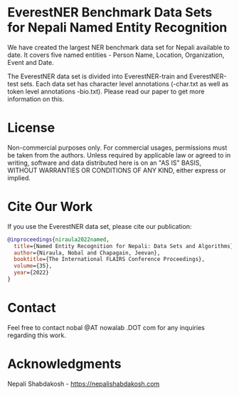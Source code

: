 # EverestNER Benchmark Data Sets for Nepali Named Entity Recognition
We have created the largest NER benchmark data set for Nepali available to date. It covers five named entities - Person Name, Location, Organization, Event and Date. 

The EverestNER data set is divided into EverestNER-train and EverestNER-test sets. Each data set has character level annotations (-char.txt as well as token level annotations -bio.txt). Please read our paper to get more information on this. 

# License 
Non-commercial purposes only. For commercial usages, permissions must be taken from the authors. Unless required by applicable law or agreed to in writing, software and data distributed here is on an "AS IS" BASIS, WITHOUT WARRANTIES OR CONDITIONS OF ANY KIND, either express or implied.

# Cite Our Work
If you use the EverestNER data set, please cite our publication: 
```bibtex
@inproceedings{niraula2022named,
  title={Named Entity Recognition for Nepali: Data Sets and Algorithms},
  author={Niraula, Nobal and Chapagain, Jeevan},
  booktitle={The International FLAIRS Conference Proceedings},
  volume={35},
  year={2022}
}
```
# Contact 
Feel free to contact nobal @AT nowalab .DOT com for any inquiries regarding this work.

# Acknowledgments
Nepali Shabdakosh - https://nepalishabdakosh.com 


